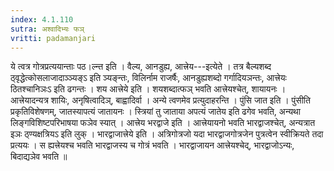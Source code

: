 ```yaml
---
index: 4.1.110
sutra: अश्वादिभ्यः फञ्
vritti: padamanjari
---
```


 ये त्वत्र गोत्रप्रत्ययान्ताः पठ।ल्न्त इति । वैल्य, आनडुह्य, आत्त्रेय---इत्येते । तत्र बैल्यशब्द ठ्वृद्धेत्कोसलाजादाञ्ञ्यङ्ऽ इति ञ्यङ्न्तः, विलिर्नाम राजर्षैः, आनडुह्यशब्दो गर्गादियञन्तः, आत्त्रेयः ठितश्चानिञःऽ इति ढगन्तः । शय आत्त्रेये इति । शयशब्दात्फञ् भवति आत्त्रेयश्चेत्, शायायनः । आत्त्रेयादन्यत्र शायिः, अनृषित्वादिञ्, बाह्वादिर्वा । अन्ये त्वणमेव प्रत्युदाहरन्ति । पुंसि जात इति । पुंसीति प्रकृतिविशेषणम्, जातस्यापत्यं जातायनः । स्त्रियां तु जाताया अपत्यं जातेय इति ढगेव भवति, अन्यथा लिङ्गविशिष्टपरिभाषया फञेव स्यात् । आत्त्रेय भरद्वाजे इति । आत्त्रेयायनो भवति भारद्वाजश्चेत्, अन्यत्रात इञः ठ्ण्यक्षत्रियऽ इति लुक् । भारद्वाजात्त्रेये इति । अत्रिगोत्रजो यदा भारद्वाजगोत्रजेन पुत्रत्वेन स्वीक्रियते तदा प्रत्ययः । स ह्यत्त्रेयश्च भवति भारद्वाजस्य च गोत्रं भवति । भारद्वाजायन आत्त्रेयश्चेद्, भारद्वाजोऽन्यः, बिदाद्यञेव भवति ॥